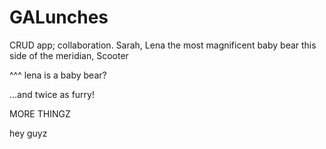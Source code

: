 GALunches
=========

CRUD app; collaboration.  Sarah, Lena the most magnificent baby bear this side of the meridian, Scooter

^^^ lena is a baby bear?

...and twice as furry!


MORE THINGZ

hey guyz
